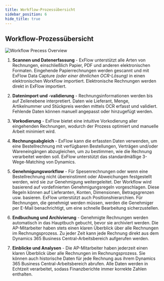 ```yaml
---
title: Workflow-Prozessübersicht
sidebar_position: 6
hide_title: true
---
```

## Workflow-Prozessübersicht

![Workflow Precess Overview](@site/static/img/media/workflow-process-overview-001.png)

1. **Scannen und Datenerfassung** - ExFlow unterstützt alle Arten von Rechnungen, einschließlich Papier, PDF und anderen elektronischen Formaten. Eingehende Papierrechnungen werden gescannt und mit ExFlow Data Capture *(oder einer ähnlichen OCR-Lösung)* in einen elektronischen Workflow importiert. Elektronische Rechnungen werden direkt in ExFlow importiert.

2. **Datenimport und -validierung** - Rechnungsinformationen werden bis auf Zeilenebene interpretiert. Daten wie Lieferant, Menge, Artikelnummer und Stückpreis werden mittels OCR erfasst und validiert. Fehlende Daten können manuell angepasst oder hinzugefügt werden.

3. **Vorkodierung** - ExFlow bietet eine intuitive Vorkodierung aller eingehenden Rechnungen, wodurch der Prozess optimiert und manuelle Arbeit minimiert wird.

4. **Rechnungsabgleich** - ExFlow kann die erfassten Daten verwenden, um eine Bestellrechnung mit verfügbaren Bestellungen, Verträgen und/oder Wareneingängen abzugleichen, um zu bestimmen, wie die Rechnung verarbeitet werden soll. ExFlow unterstützt das standardmäßige 3-Wege-Matching von Dynamics.

5. **Genehmigungsworkflow** - Für Spesenrechnungen oder wenn eine Bestellrechnung nicht übereinstimmt oder Abweichungen festgestellt werden, wird sie zur Genehmigung weitergeleitet. Der Workflow wird basierend auf vordefinierten Genehmigungsregeln vorgeschlagen. Diese Regeln können auf Lieferanten, Konten, Dimensionen, Betragsgrenzen usw. basieren. ExFlow unterstützt auch Positionshierarchien. Für Rechnungen, die genehmigt werden müssen, werden die Genehmiger per E-Mail benachrichtigt, um eine schnelle Bearbeitung sicherzustellen.

6. **Endbuchung und Archivierung** - Genehmigte Rechnungen werden automatisch in das Hauptbuch gebucht, bevor sie archiviert werden. Die AP-Mitarbeiter haben stets einen klaren Überblick über alle Rechnungen im Rechnungsprozess. Zu jeder Zeit kann jede Rechnung direkt aus dem Dynamics 365 Business Central-Arbeitsbereich aufgerufen werden.

7. **Einblicke und Analysen** - Die AP-Mitarbeiter haben jederzeit einen klaren Überblick über alle Rechnungen im Rechnungsprozess. Sie können auch historische Daten für jede Rechnung aus ihrem Dynamics 365 Business Central-Arbeitsbereich abrufen. Alle Daten werden in Echtzeit verarbeitet, sodass Finanzberichte immer korrekte Zahlen enthalten.
